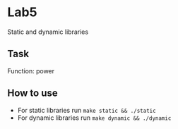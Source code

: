 # Lab5

Static and dynamic libraries

## Task

Function: power

## How to use

- For static libraries run `make static && ./static`
- For dynamic libraries run `make dynamic && ./dynamic`
